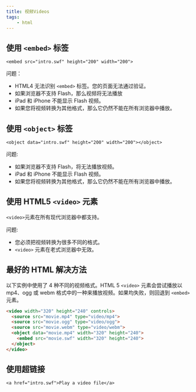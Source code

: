 ```yaml
---
title: 视频Videos
tags:
    - html
---
```


## 使用 `<embed>` 标签

`<embed src="intro.swf" height="200" width="200">`

问题：

- HTML4 无法识别 `<embed>` 标签。您的页面无法通过验证。
- 如果浏览器不支持 Flash，那么视频将无法播放
- iPad 和 iPhone 不能显示 Flash 视频。
- 如果您将视频转换为其他格式，那么它仍然不能在所有浏览器中播放。

## 使用 `<object>` 标签

`<object data="intro.swf" height="200" width="200"></object>`

问题:

- 如果浏览器不支持 Flash，将无法播放视频。
- iPad 和 iPhone 不能显示 Flash 视频。
- 如果您将视频转换为其他格式，那么它仍然不能在所有浏览器中播放。

## 使用 HTML5 `<video>` 元素

`<video>`元素在所有现代浏览器中都支持。

问题:

- 您必须把视频转换为很多不同的格式。
- `<video>` 元素在老式浏览器中无效。

## 最好的 HTML 解决方法

以下实例中使用了 4 种不同的视频格式。HTML 5 `<video>` 元素会尝试播放以 mp4、ogg 或 webm 格式中的一种来播放视频。如果均失败，则回退到 `<embed>` 元素。

```html
<video width="320" height="240" controls>
  <source src="movie.mp4" type="video/mp4">
  <source src="movie.ogg" type="video/ogg">
  <source src="movie.webm" type="video/webm">
  <object data="movie.mp4" width="320" height="240">
    <embed src="movie.swf" width="320" height="240">
  </object>
</video>
```

## 使用超链接

`<a href="intro.swf">Play a video file</a>`
